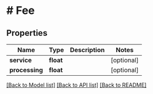 # # Fee

## Properties

Name | Type | Description | Notes
------------ | ------------- | ------------- | -------------
**service** | **float** |  | [optional]
**processing** | **float** |  | [optional]

[[Back to Model list]](../../README.md#models) [[Back to API list]](../../README.md#endpoints) [[Back to README]](../../README.md)
